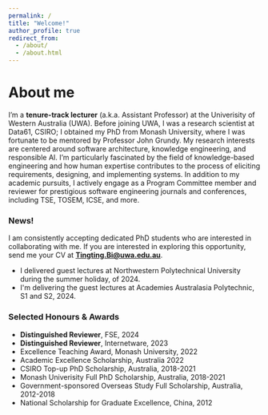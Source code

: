 ```yaml
---
permalink: /
title: "Welcome!"
author_profile: true
redirect_from: 
  - /about/
  - /about.html
---
```



About me
======
I’m a **tenure-track lecturer** (a.k.a. Assistant Professor) at the Univerisity of Western Australia (UWA). Before joining UWA, I was a research scientist at Data61, CSIRO; I obtained my PhD from Monash University, where I was fortunate to be mentored by Professor John Grundy. My research interests are centered around software architecture, knowledge engineering, and responsible AI. I’m particularly fascinated by the field of knowledge-based engineering and how human expertise contributes to the process of eliciting requirements, designing, and implementing systems. In addition to my academic pursuits, I actively engage as a Program Committee member and reviewer for prestigious software engineering journals and conferences, including TSE, TOSEM, ICSE, and more. 

### News!
I am consistently accepting dedicated PhD students who are interested in collaborating with me. If you are interested in exploring this opportunity, send me your CV at  **Tingting.Bi@uwa.edu.au**. 

- I delivered guest lectures at Northwestern Polytechnical University during the summer holiday, of 2024.
- I'm delivering the guest lectures at Academies Australasia Polytechnic, S1 and S2, 2024.


### Selected Honours & Awards
- **Distinguished Reviewer**, FSE, 2024      
- **Distinguished Reviewer**, Internetware, 2023     
- Excellence Teaching Award, Monash University, 2022     
- Academic Excellence Scholarship, Australia 2022
- CSIRO Top-up PhD Scholarship, Australia, 2018-2021
- Monash Univerisity Full PhD Scholarship, Australia, 2018-2021
- Government-sponsored Overseas Study Full Scholarship, Australia, 2012-2018
- National Scholarship for Graduate Excellence, China, 2012
